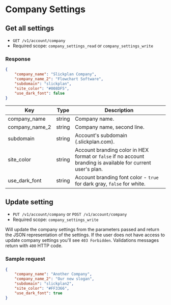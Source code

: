# Company Settings

## Get all settings

* `GET /v1/account/company`
* Required scope: `company_settings_read` or `company_settings_write`

### Response
``` json
{
    "company_name": "Slickplan Company",
    "company_name_2": "Flowchart Software",
    "subdomain": "slickplan",
    "site_color": "#008DF5",
    "use_dark_font": false
}
```
Key | Type | Description
--- | --- | ---
company_name | string | Company name.
company_name_2 | string | Company name, second line.
subdomain | string | Account's subdomain (<subdomain>.slickplan.com).
site_color | string | Account branding color in HEX format or `false` if no account branding is available for current user's plan.
use_dark_font | string | Account branding font color - `true` for dark gray, `false` for white.

## Update setting

* `PUT /v1/account/company` or `POST /v1/account/company`
* Required scope: `company_settings_write`

Will update the company settings from the parameters passed and return the JSON representation of the settings. If the user does not have access to update company settings you'll see `403 Forbidden`. Validations messages return with `400` HTTP code.
 
### Sample request
``` json
{
    "company_name": "Another Company",
    "company_name_2": "Our new slogan",
    "subdomain": "slickplan2",
    "site_color": "#FF3366",
    "use_dark_font": true
}